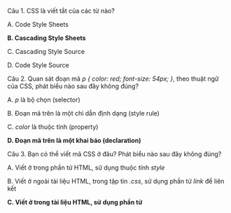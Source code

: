 ﻿Câu 1. CSS là viết tắt của các từ nào?

A. Code Style Sheets

**B. Cascading Style Sheets**

C. Cascading Style Source

D. Code Style Source

Câu 2. Quan sát đoạn mã *p { color: red; font-size: 54px; }*, theo thuật ngữ của CSS, phát biểu nào sau đây không đúng?

A. *p* là bộ chọn (selector)

B. Đoạn mã trên là một chỉ dẫn định dạng (style rule)

C. *color* là thuộc tính (property)

**D. Đoạn mã trên là một khai báo (declaration)**

Câu 3. Bạn có thể viết mã CSS ở đâu? Phát biểu nào sau đây không đúng?

A. Viết ở trong phần tử HTML, sử dụng thuộc tính *style*

B. Viết ở ngoài tài liệu HTML, trong tập tin *.css*, sử dụng phần tử *link* để liên kết

**C. Viết ở trong tài liệu HTML, sử dụng phần tử <script>**

D. Viết ở trong tài liệu HTML, sử dụng phần tử *<style>*

Câu 4. Theo kĩ thuật xếp lớp (cascading) trong CSS, loại mã CSS nào có độ ưu tiên cao nhất ?

A. User agent style sheet

**B. User style sheet**

C. Author style sheet

D. Cả ba có độ ưu tiên như nhau

Câu 5. Khi áp dụng đoạn mã CSS sau, văn bản *p* có màu gì?

<style>

p { color: purple; }

p { color: green; }

p { color: gray; }

</style>

A. Tím

B. Xanh

**C. Xám**

D. Trắng

Câu 6. Trong các phương pháp để định chuẩn CSS (normalize CSS, reset CSS), cách nào sau đây không đúng?

A. Dùng tập tin normalize.css

B. Dùng bộ mã reset CSS của Eric Meyer

C. Dùng bộ mã định chuẩn CSS của Bootstraps

**D. Dùng lệnh Reset của CSS**

Câu 7. In CSS, the term \_\_\_\_\_ is used when talking about design and layout. The CSS \_\_\_\_\_\_ is essentially a box that wraps around every HTML element. It consists of: margins, borders, padding, and the actual content.

A. border

B. cascading

C. box mode

**D. box model**

Câu 8. Trong CSS, đơn vị đo nào sau đây không phải là đơn vị đo tương đối (relative)?

A. em

B. rem

C. %

**D. px**

